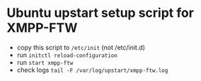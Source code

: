 Ubuntu upstart setup script for XMPP-FTW
========================================

* copy this script to ```/etc/init``` (not /etc/init.d)
* run ```initctl reload-configuration```
* run ```start xmpp-ftw```
* check logs ```tail -F /var/log/upstart/xmpp-ftw.log```
